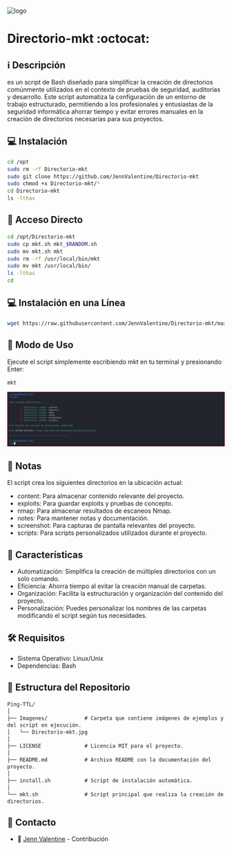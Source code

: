﻿![logo](https://img.freepik.com/vector-premium/pelirroja-anime-error-404-pagina-no-encontrada_150972-657.jpg?w=826)

# Directorio-mkt :octocat: 

## :information_source: Descripción
es un script de Bash diseñado para simplificar la creación de 
directorios comúnmente utilizados en el contexto de pruebas de seguridad, 
auditorías y desarrollo. Este script automatiza la configuración de un entorno de 
trabajo estructurado, permitiendo a los profesionales y entusiastas de la seguridad 
informática ahorrar tiempo y evitar errores manuales en la creación de directorios 
necesarias para sus proyectos.

## :computer: Instalación
```bash
cd /opt
sudo rm -rf Directorio-mkt
sudo git clone https://github.com/JennValentine/Directorio-mkt
sudo chmod +x Directorio-mkt/*
cd Directorio-mkt
ls -lthas
```

## :key: Acceso Directo
```bash
cd /opt/Directorio-mkt
sudo cp mkt.sh mkt_$RANDOM.sh
sudo mv mkt.sh mkt
sudo rm -rf /usr/local/bin/mkt
sudo mv mkt /usr/local/bin/
ls -lthas
cd
```

## :computer: Instalación en una Línea
```bash
wget https://raw.githubusercontent.com/JennValentine/Directorio-mkt/main/install.sh; sudo chmod +x install.sh; sudo ./install.sh; sudo rm -rf install.sh
```

## :rocket: Modo de Uso

Ejecute el script simplemente escribiendo mkt en tu terminal y presionando Enter:

```bash
mkt
```
![logo](https://github.com/JennValentine/Directorio-mkt/blob/main/Imagenes/Directorio-mkt.jpg)

## :bookmark_tabs: Notas
El script crea los siguientes directorios en la ubicación actual:

-  content: Para almacenar contenido relevante del proyecto.
-  exploits: Para guardar exploits y pruebas de concepto.
-  nmap: Para almacenar resultados de escaneos Nmap.
-  notes: Para mantener notas y documentación.
-  screenshot: Para capturas de pantalla relevantes del proyecto.
-  scripts: Para scripts personalizados utilizados durante el proyecto.

## :star2: Características 

-  Automatización: Simplifica la creación de múltiples directorios con un solo comando.
-  Eficiencia: Ahorra tiempo al evitar la creación manual de carpetas.
-  Organización: Facilita la estructuración y organización del contenido del proyecto.
-  Personalización: Puedes personalizar los nombres de las carpetas modificando el script según tus necesidades.

## :hammer_and_wrench: Requisitos 
-  Sistema Operativo: Linux/Unix
-  Dependencias: Bash

## :open_file_folder: Estructura del Repositorio

```plaintext
Ping-TTL/
│
├── Imagenes/            # Carpeta que contiene imágenes de ejemplos y del script en ejecución.
│   └── Directorio-mkt.jpg
│
├── LICENSE              # Licencia MIT para el proyecto.
│
├── README.md            # Archivo README con la documentación del proyecto.
│
├── install.sh           # Script de instalación automática.
│
└── mkt.sh               # Script principal que realiza la creación de directorios.
```

## :email: Contacto
* :busts_in_silhouette: [Jenn Valentine](https://t.me/JennValentine) - Contribución